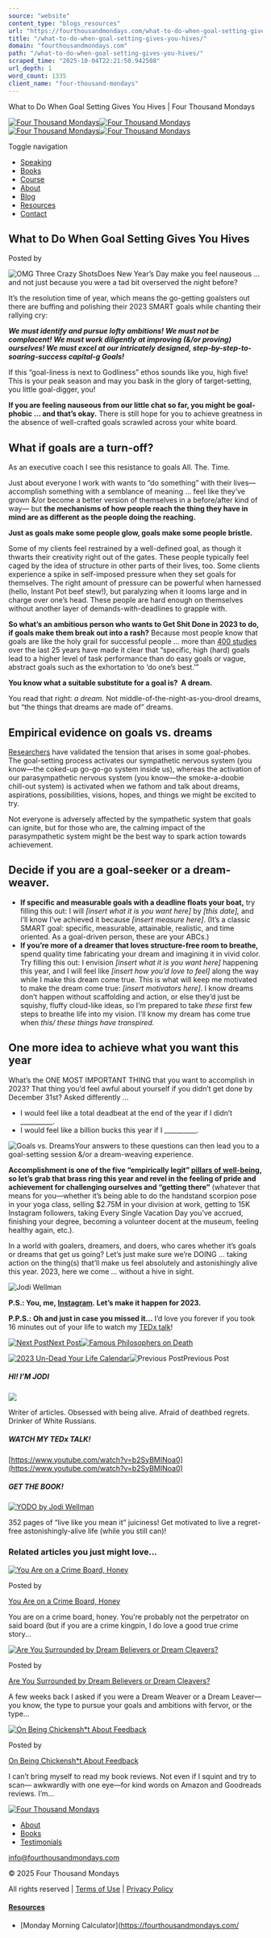 ```yaml
---
source: "website"
content_type: "blogs_resources"
url: "https://fourthousandmondays.com/what-to-do-when-goal-setting-gives-you-hives/"
title: "/what-to-do-when-goal-setting-gives-you-hives/"
domain: "fourthousandmondays.com"
path: "/what-to-do-when-goal-setting-gives-you-hives/"
scraped_time: "2025-10-04T22:21:50.942508"
url_depth: 1
word_count: 1335
client_name: "four-thousand-mondays"
---
```


What to Do When Goal Setting Gives You Hives | Four Thousand Mondays

[![Four Thousand Mondays](https://fourthousandmondays.com/wp-content/uploads/2020/06/FTMLogo_CMYK-1.png)![Four Thousand Mondays](https://fourthousandmondays.com/wp-content/uploads/2020/06/FTMLogo_CMYK-1.png)](https://fourthousandmondays.com/)[![Four Thousand Mondays](https://fourthousandmondays.com/wp-content/uploads/2020/06/FTMLogo_CMYK-1.png)![Four Thousand Mondays](https://fourthousandmondays.com/wp-content/uploads/2020/06/FTMLogo_CMYK-1.png)](https://fourthousandmondays.com/)

Toggle navigation

*   [Speaking](#collapse1)
*   [Books](#collapse2)
*   [Course](#collapse3)
*   [About](#collapse4)
*   [Blog](#collapse5)
*   [Resources](#collapse6)
*   [Contact](#collapse7)

## What to Do When Goal Setting Gives You Hives

Posted by[](https://fourthousandmondays.com/author/jwellman/)

![OMG Three Crazy Shots](https://fourthousandmondays.com/wp-content/uploads/2022/11/Screenshot-2022-11-20-at-9.33.50-AM-300x178.jpg)Does New Year’s Day make you feel nauseous … and not just because you were a tad bit overserved the night before?

It’s the resolution time of year, which means the go-getting goalsters out there are buffing and polishing their 2023 SMART goals while chanting their rallying cry:

**_We must identify and pursue lofty ambitions! We must not be complacent! We must work diligently at improving (&/or proving) ourselves! We must excel at our intricately designed, step-by-step-to-soaring-success capital-g Goals!_**

If this “goal-liness is next to Godliness” ethos sounds like you, high five! This is your peak season and may you bask in the glory of target-setting, you little goal-digger, you!

**If you are feeling nauseous from our little chat so far, you might be goal-phobic … and that’s okay.** There is still hope for you to achieve greatness in the absence of well-crafted goals scrawled across your white board.

## **What if goals are a turn-off?**

As an executive coach I see this resistance to goals All. The. Time.

Just about everyone I work with wants to “do something” with their lives—accomplish something with a semblance of meaning … feel like they’ve grown &/or become a better version of themselves in a before/after kind of way— but **the mechanisms of how people reach the thing they have in mind are as different as the people doing the reaching.**

**Just as goals make some people glow, goals make some people bristle.**

Some of my clients feel restrained by a well-defined goal, as though it thwarts their creativity right out of the gates. These people typically feel caged by the idea of structure in other parts of their lives, too.
Some clients experience a spike in self-imposed pressure when they set goals for themselves. The right amount of pressure can be powerful when harnessed (hello, Instant Pot beef stew!), but paralyzing when it looms large and in charge over one’s head. These people are hard enough on themselves without another layer of demands-with-deadlines to grapple with.

**So what’s an ambitious person who wants to Get Shit Done in 2023 to do, if goals make them break out into a rash?** Because most people know that goals are like the holy grail for successful people … more than [400 studies](https://journals.sagepub.com/doi/abs/10.1111/j.1467-8721.2006.00449.x) over the last 25 years have made it clear that “specific, high (hard) goals lead to a higher level of task performance than do easy goals or vague, abstract goals such as the exhortation to ‘do one’s best.’”

**You know what a suitable substitute for a goal is?  A dream.**

You read that right: _a dream._ Not middle-of-the-night-as-you-drool dreams, but “the things that dreams are made of” dreams.

## **Empirical evidence on goals vs. dreams**

[Researchers](https://www.amazon.com/Helping-People-Change-Coaching-Compassion-ebook/dp/B07MW8FW3N/ref=sr_1_1?keywords=helping+people+change+by+richard+boyatzis&qid=1668820695&sprefix=boyatzis%2Caps%2C240&sr=8-1) have validated the tension that arises in some goal-phobes. The goal-setting process activates our sympathetic nervous system (you know—the coked-up go-go-go system inside us), whereas the activation of our parasympathetic nervous system (you know—the smoke-a-doobie chill-out system) is activated when we fathom and talk about dreams, aspirations, possibilities, visions, hopes, and things we might be excited to try.

Not everyone is adversely affected by the sympathetic system that goals can ignite, but for those who are, the calming impact of the parasympathetic system might be the best way to spark action towards achievement.

## **Decide if you are a goal-seeker or a dream-weaver.**

*   **If specific and measurable goals with a deadline floats your boat,** try filling this out: I will _\[insert what it is you want here\]_ by _\[this date\],_ and I’ll know I’ve achieved it because _\[insert measure here\]_. (It’s a classic SMART goal: specific, measurable, attainable, realistic, and time oriented. As a goal-driven person, these are your ABCs.)
*   **If you’re more of a dreamer that loves structure-free room to breathe,** spend quality time fabricating your dream and imagining it in vivid color. Try filling this out: I envision _\[insert what it is you want here\]_ happening this year, and I will feel like _\[insert how you’d love to feel\]_ along the way while I make this dream come true. This is what will keep me motivated to make the dream come true: _\[insert motivators here\]_. I know dreams don’t happen without scaffolding and action, or else they’d just be squishy, fluffy cloud-like ideas, so I’m prepared to take _these_ first few steps to breathe life into my vision. I’ll know my dream has come true when _this/ these things have transpired._

## **One more idea to achieve what you want this year**

What’s the ONE MOST IMPORTANT THING that you want to accomplish in 2023? That thing you’d feel awful about yourself if you didn’t get done by December 31st? Asked differently …

*   I would feel like a total deadbeat at the end of the year if I didn’t \_\_\_\_\_\_\_\_\_\_.
*   I would feel like a billion bucks this year if I \_\_\_\_\_\_\_\_\_\_.

![Goals vs. Dreams ](https://fourthousandmondays.com/wp-content/uploads/2022/11/Screenshot-2022-11-20-at-9.34.44-AM-195x300.jpg)Your answers to these questions can then lead you to a goal-setting session &/or a dream-weaving experience.

**Accomplishment is one of the five “empirically legit” [pillars of well-being](https://www.simonandschuster.com/books/Flourish/Martin-E-P-Seligman/9781439190760), so let’s grab that brass ring this year and revel in the feeling of pride and achievement for challenging ourselves and “getting there”** (whatever that means for you—whether it’s being able to do the handstand scorpion pose in your yoga class, selling $2.75M in your division at work, getting to 15K Instagram followers, taking Every Single Vacation Day you’ve accrued, finishing your degree, becoming a volunteer docent at the museum, feeling healthy again, etc.).

In a world with goalers, dreamers, and doers, who cares whether it’s goals or dreams that get us going? Let’s just make sure we’re DOING … taking action on the thing(s) that’ll make us feel absolutely and astonishingly alive this year. 2023, here we come … without a hive in sight.

![Jodi Wellman](https://fourthousandmondays.com/wp-content/uploads/2020/06/Screen-Shot-2020-07-01-at-8.59.43-AM-e1593612268514.png)

**P.S.: You, me, [Instagram](https://www.instagram.com/fourthousandmondays/). Let’s make it happen for 2023.**

**P.P.S.:** **Oh and just in case you missed it…** I’d love you forever if you took 16 minutes out of your life to watch my [TEDx talk](https://fourthousandmondays.com/i-did-a-tedx-talk/)!

[![Next Post](https://fourthousandmondays.com/wp-content/themes/h-code/assets/images/next-project.png)Next Post](https://fourthousandmondays.com/famous-philosophers-on-death/)[![Famous Philosophers on Death](https://fourthousandmondays.com/wp-content/uploads/2022/12/Blog-Image-133x83.jpg)](https://fourthousandmondays.com/famous-philosophers-on-death/ "Famous Philosophers on Death")

[](https://fourthousandmondays.com/the-2023-un-dead-your-life-calendar/)[![2023 Un-Dead Your Life Calendar](https://fourthousandmondays.com/wp-content/uploads/2022/12/Blog-Image-1-133x83.jpg)](https://fourthousandmondays.com/the-2023-un-dead-your-life-calendar/ "The 2023 Un-Dead Your Life Calendar")![Previous Post](https://fourthousandmondays.com/wp-content/themes/h-code/assets/images/previous-project.png)Previous Post

##### HI! I’M JODI

[![](https://fourthousandmondays.com/wp-content/uploads/2020/08/JodiBlog-3.png)](https://fourthousandmondays.com/about/)

Writer of articles. Obsessed with being
alive. Afraid of deathbed regrets.
Drinker of White Russians.

##### WATCH MY TEDx TALK!

[https://www.youtube.com/watch?v=b2SyBMINoa0](https://www.youtube.com/watch?v=b2SyBMINoa0)

##### GET THE BOOK!

[![YODO by Jodi Wellman](https://fourthousandmondays.com/wp-content/uploads/2023/10/Screenshot-2023-10-17-at-3.53.13 PM-300x300.png)](https://fourthousandmondays.com/book/)

352 pages of “live like you mean it” juiciness! Get motivated to live a regret-free astonishingly-alive life (while you still can)!

### Related articles you just might love...

[](https://fourthousandmondays.com/you-are-on-a-crime-board-honey/)[![You Are on a Crime Board, Honey](https://fourthousandmondays.com/wp-content/uploads/2025/09/Blog-Image-1-374x234.png)](https://fourthousandmondays.com/you-are-on-a-crime-board-honey/ "You Are on a Crime Board, Honey")

Posted by[](https://fourthousandmondays.com/author/jwellman/)

[You Are on a Crime Board, Honey](https://fourthousandmondays.com/you-are-on-a-crime-board-honey/)

You are on a crime board, honey. You're probably not the perpetrator on said board (but if you are a crime kingpin, I do love a good true crime story...

[](https://fourthousandmondays.com/are-you-surrounded-by-dream-believers-or-dream-cleavers/)[![Are You Surrounded by Dream Believers or Dream Cleavers?](https://fourthousandmondays.com/wp-content/uploads/2025/09/Blog-Image-374x234.png)](https://fourthousandmondays.com/are-you-surrounded-by-dream-believers-or-dream-cleavers/ "Are You Surrounded by Dream Believers or Dream Cleavers?")

Posted by[](https://fourthousandmondays.com/author/jwellman/)

[Are You Surrounded by Dream Believers or Dream Cleavers?](https://fourthousandmondays.com/are-you-surrounded-by-dream-believers-or-dream-cleavers/)

A few weeks back I asked if you were a Dream Weaver or a Dream Leaver—you know, the type to pursue your goals and ambitions with fervor, or the type...

[](https://fourthousandmondays.com/on-being-chickensht-about-feedback/)[![On Being Chickensh*t About Feedback](https://fourthousandmondays.com/wp-content/uploads/2025/08/Blog-Image-1-374x234.png)](https://fourthousandmondays.com/on-being-chickensht-about-feedback/ "On Being Chickensh*t About Feedback")

Posted by[](https://fourthousandmondays.com/author/jwellman/)

[On Being Chickensh\*t About Feedback](https://fourthousandmondays.com/on-being-chickensht-about-feedback/)

I can’t bring myself to read my book reviews. Not even if I squint and try to scan— awkwardly with one eye—for kind words on Amazon and Goodreads reviews. I’m...

[![Four Thousand Mondays](https://fourthousandmondays.com/wp-content/uploads/2020/06/FTMLogo_CMYK-1.png)](https://fourthousandmondays.com/)

*   [About](https://fourthousandmondays.com/about/)
*   [Books](https://fourthousandmondays.com/book/)
*   [Testimonials](https://fourthousandmondays.com/testimonials-2/)

[](https://www.linkedin.com/in/fourthousandmondays/)[](https://www.instagram.com/fourthousandmondays/)[info@fourthousandmondays.com](mailto:info@fourthousandmondays.com)

© 2025 Four Thousand Mondays

All rights reserved | [Terms of Use](https://fourthousandmondays.com/terms-of-use/) | [Privacy Policy](https://fourthousandmondays.com/privacy-policy/)

#### [Resources](https://fourthousandmondays.com/resources/)

*   [Monday Morning Calculator](https://fourthousandmondays.com/